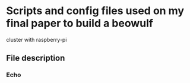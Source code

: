 # Scripts and config files used on my final paper to build a beowulf 
cluster with raspberry-pi

## File description

### Echo
